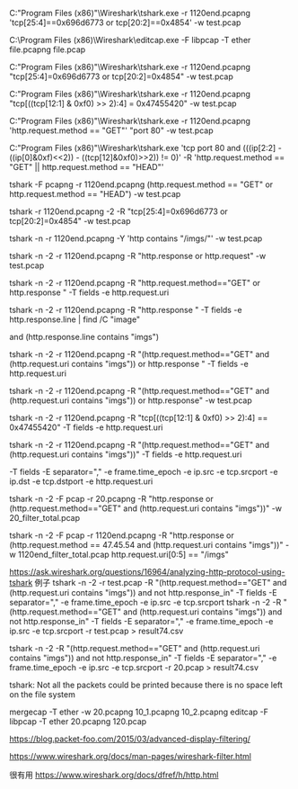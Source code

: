 C:\"Program Files (x86)"\Wireshark\tshark.exe -r 1120end.pcapng 'tcp[25:4]==0x696d6773 or tcp[20:2]==0x4854' -w test.pcap


C:\Program Files (x86)\Wireshark\editcap.exe -F libpcap -T ether file.pcapng file.pcap 


C:\"Program Files (x86)"\Wireshark\tshark.exe -r 1120end.pcapng  "tcp[25:4]=0x696d6773 or tcp[20:2]=0x4854" -w test.pcap


C:\"Program Files (x86)"\Wireshark\tshark.exe -r 1120end.pcapng  "tcp[((tcp[12:1] & 0xf0) >> 2):4] = 0x47455420" -w test.pcap

C:\"Program Files (x86)"\Wireshark\tshark.exe -r 1120end.pcapng 'http.request.method == "GET"' "port 80" -w test.pcap


C:\"Program Files (x86)"\Wireshark\tshark.exe 'tcp port 80 and (((ip[2:2] - ((ip[0]&0xf)<<2)) - ((tcp[12]&0xf0)>>2)) != 0)' -R 'http.request.method == "GET" || http.request.method == "HEAD"'

tshark -F pcapng -r 1120end.pcapng (http.request.method == "GET" or http.request.method == "HEAD") -w test.pcap

tshark -r 1120end.pcapng  -2 -R "tcp[25:4]=0x696d6773 or tcp[20:2]=0x4854" -w test.pcap

tshark -n -r 1120end.pcapng  -Y  'http contains "/imgs/"' -w test.pcap

tshark -n -2 -r 1120end.pcapng -R "http.response or http.request" -w test.pcap


 


tshark -n -2 -r 1120end.pcapng -R "http.request.method=="GET" or http.response " -T fields -e http.request.uri

tshark -n -2 -r 1120end.pcapng -R "http.response " -T fields -e http.response.line | find /C "image"

and (http.response.line contains "imgs")

tshark -n -2 -r 1120end.pcapng -R "(http.request.method=="GET" and (http.request.uri contains "imgs")) or http.response " -T fields -e http.request.uri

tshark -n -2 -r 1120end.pcapng -R "(http.request.method=="GET" and (http.request.uri contains "imgs")) or http.response" -w test.pcap


tshark -n -2 -r 1120end.pcapng -R  "tcp[((tcp[12:1] & 0xf0) >> 2):4] == 0x47455420" -T fields -e http.request.uri

tshark -n -2 -r 1120end.pcapng -R  "(http.request.method=="GET" and (http.request.uri contains "imgs"))" -T fields -e http.request.uri

-T fields -E separator="," -e frame.time_epoch -e ip.src -e tcp.srcport -e ip.dst -e tcp.dstport -e http.request.uri

tshark -n -2 -F pcap -r 20.pcapng -R "http.response or (http.request.method=="GET" and (http.request.uri contains "imgs"))" -w 20_filter_total.pcap

tshark -n -2 -F pcap -r 1120end.pcapng -R "http.response or (http.request.method == 47.45.54 and (http.request.uri contains "imgs"))" -w 1120end_filter_total.pcap
http.request.uri[0:5] == "/imgs"

https://ask.wireshark.org/questions/16964/analyzing-http-protocol-using-tshark 例子
tshark -n -2 -r test.pcap -R "(http.request.method=="GET" and (http.request.uri contains "imgs")) and not http.response_in" -T fields -E separator="," -e frame.time_epoch -e ip.src -e tcp.srcport
tshark -n -2 -R "(http.request.method=="GET" and (http.request.uri contains "imgs")) and not http.response_in" -T fields -E separator="," -e frame.time_epoch -e ip.src -e tcp.srcport -r test.pcap > result74.csv

tshark -n -2 -R "(http.request.method=="GET" and (http.request.uri contains "imgs")) and not http.response_in" -T fields -E separator="," -e frame.time_epoch -e ip.src -e tcp.srcport -r 20.pcap > result74.csv

tshark: Not all the packets could be printed because there is no space left on the file system


mergecap -T ether -w 20.pcapng 10_1.pcapng 10_2.pcapng
editcap -F libpcap -T ether 20.pcapng 120.pcap

https://blog.packet-foo.com/2015/03/advanced-display-filtering/

https://www.wireshark.org/docs/man-pages/wireshark-filter.html

很有用
https://www.wireshark.org/docs/dfref/h/http.html